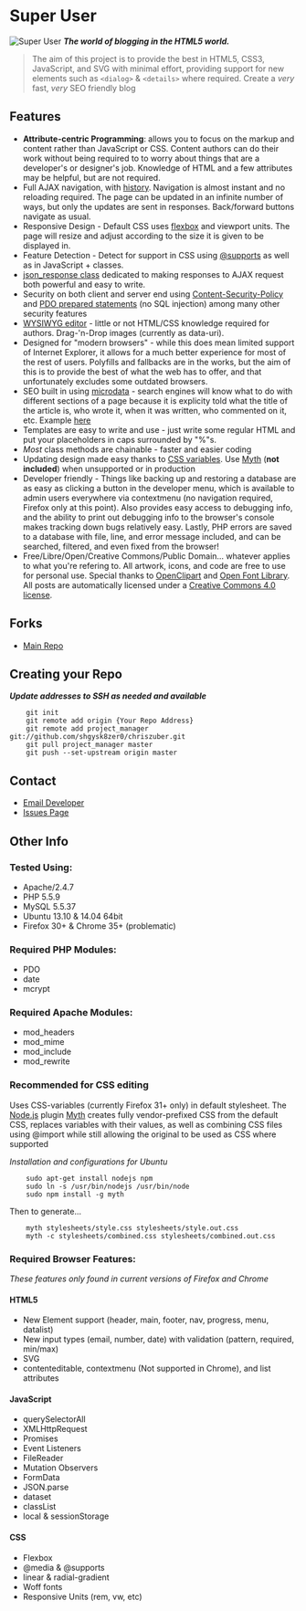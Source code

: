 # Super User
![Super User](<http://chriszuber.com/super-user.svgz> "Super User")
**_The world of blogging in the HTML5 world._**

>The aim of this project is to provide the best in HTML5, CSS3, JavaScript, and SVG with minimal effort,
providing support for new elements such as `<dialog>` & `<details>` where required.
Create a _very_ fast, _very_ SEO friendly blog

## Features
* __Attribute-centric Programming__: allows you to focus on the markup and content rather than JavaScript or CSS. Content authors can do their work without being required to to worry about things that are a developer's or designer's job. Knowledge of HTML and a few attributes may be helpful, but are not required.
* Full AJAX navigation, with [history](<http://diveintohtml5.info/history.html>). Navigation is almost instant and no reloading required. The page can be updated in an infinite number of ways, but only the updates are sent in responses. Back/forward buttons navigate as usual.
* Responsive Design - Default CSS uses [flexbox](<http://css-tricks.com/snippets/css/a-guide-to-flexbox/>) and viewport units. The page will resize and adjust according to the size it is given to be displayed in.
* Feature Detection - Detect for support in CSS using [@supports](<https://developer.mozilla.org/en-US/docs/Web/API/CSS.supports>) as well as in JavaScript + classes.
* [json_response class](<https://github.com/shgysk8zer0/chriszuber/blob/master/classes/json_response.php>) dedicated to making responses to AJAX request both powerful and easy to write.
* Security on both client and server end using [Content-Security-Policy](<https://developer.mozilla.org/en-US/docs/Web/Security/CSP>) and [PDO prepared statements](<http://php.net/manual/en/pdo.prepared-statements.php>) (no SQL injection) among many other security features
* [WYSIWYG editor](<http://chriszuber.com/posts/html5+wysiwyg+editor+using+contenteditable>) - little or not HTML/CSS knowledge required for authors. Drag-'n-Drop images (currently as data-uri).
* Designed for "modern browsers" - while this does mean limited support of Internet Explorer, it allows for a much better experience for most of the rest of users. Polyfills and fallbacks are in the works, but the aim of this is to provide the best of what the web has to offer, and that unfortunately excludes some outdated browsers.
* SEO built in using [microdata](<http://schema.org/>) - search engines will know what to do with different sections of a page because it is explicity told what the title of the article is, who wrote it, when it was written, who commented on it, etc. Example [here](<http://www.google.com/webmasters/tools/richsnippets?url=chriszuber.com>)
* Templates are easy to write and use - just write some regular HTML and put your placeholders in caps surrounded by "%"s.
* _Most_ class methods are chainable - faster and easier coding
* Updating design made easy thanks to [CSS variables](<https://developer.mozilla.org/en-US/docs/Web/CSS/Using_CSS_variables>). Use [Myth](<http://myth.io>) (__not included__) when unsupported or in production
* Developer friendly - Things like backing up and restoring a database are as easy as clicking a button in the developer menu, which is available to admin users everywhere via contextmenu (no navigation required, Firefox only at this point). Also provides easy access to debugging info, and the ability to print out debugging info to the browser's console makes tracking down bugs relatively easy. Lastly, PHP errors are saved to a database with file, line, and error message included, and can be searched, filtered, and even fixed from the browser!
* Free/Libre/Open/Creative Commons/Public Domain… whatever applies to what you're refering to. All artwork, icons, and code are free to use for personal use. Special thanks to [OpenClipart](<https://openclipart.org/>) and [Open Font Library](<http://openfontlibrary.org/>). All posts are automatically licensed under a [Creative Commons 4.0 license](<http://creativecommons.org/licenses/by-sa/4.0/>).
## Forks
* [Main Repo](<https://github.com/shgysk8zer0/chriszuber> "Main Repo")

## Creating your Repo
**_Update addresses to SSH as needed and available_**
```
	git init
	git remote add origin {Your Repo Address}
	git remote add project_manager git://github.com/shgysk8zer0/chriszuber.git
	git pull project_manager master
	git push --set-upstream origin master
```
## Contact
* [Email Developer](mailto:shgysk8zer0@gmail.com> "Email Developer")
* [Issues Page](<https://github.com/shgysk8zer0/chriszuber/issues> "Report Bugs, request enhancements, etc")

## Other Info
### Tested Using:
* Apache/2.4.7
* PHP 5.5.9
* MySQL 5.5.37
* Ubuntu 13.10 & 14.04 64bit
* Firefox 30+ & Chrome 35+ (problematic)

### Required PHP Modules:
* PDO
* date
* mcrypt

### Required Apache Modules:
* mod_headers
* mod_mime
* mod_include
* mod_rewrite

### Recommended for CSS editing

Uses CSS-variables (currently Firefox 31+ only) in default stylesheet.
The [Node.js](<http://nodejs.org/> "Node.js Homepage") plugin [Myth](<www.myth.io> "Myth Homepage") creates fully vendor-prefixed CSS from the default CSS,
replaces variables with their values, as well as combining CSS files using @import
while still allowing the original to be used as CSS where supported

*Installation and configurations for Ubuntu*

```
	sudo apt-get install nodejs npm
	sudo ln -s /usr/bin/nodejs /usr/bin/node
	sudo npm install -g myth
```

Then to generate...
```
	myth stylesheets/style.css stylesheets/style.out.css
	myth -c stylesheets/combined.css stylesheets/combined.out.css
```

### Required Browser Features:

*These features only found in current versions of Firefox and Chrome*
#### HTML5
* New Element support (header, main, footer, nav, progress, menu, datalist)
* New input types (email, number, date) with validation (pattern, required, min/max)
* SVG
* contenteditable, contextmenu (Not supported in Chrome), and list attributes

#### JavaScript
* querySelectorAll
* XMLHttpRequest
* Promises
* Event Listeners
* FileReader
* Mutation Observers
* FormData
* JSON.parse
* dataset
* classList
* local & sessionStorage

#### CSS
* Flexbox
* @media & @supports
* linear & radial-gradient
* Woff fonts
* Responsive Units (rem, vw, etc)
